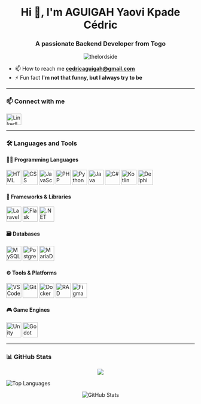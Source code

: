 <h1 align="center">Hi 👋, I'm AGUIGAH Yaovi Kpade Cédric</h1>
<h3 align="center">A passionate Backend Developer from Togo</h3>

<p align="center">
  <img src="https://komarev.com/ghpvc/?username=thelordside&label=Profile%20views&color=0e75b6&style=flat" alt="thelordside" />
</p>


- 📫 How to reach me **cedricaguigah@gmail.com**  
- ⚡ Fun fact **I'm not that funny, but I always try to be**

---

### 📫 Connect with me

<p align="left">
  <a href="https://linkedin.com/in/cédric-aguigah" target="_blank">
    <img align="center" src="https://raw.githubusercontent.com/rahuldkjain/github-profile-readme-generator/master/src/images/icons/Social/linked-in-alt.svg" alt="LinkedIn" height="30" width="40" />
  </a>
</p>

---

### 🛠️ Languages and Tools

#### 👨‍💻 Programming Languages

<p align="left">
  <img src="https://cdn.jsdelivr.net/gh/devicons/devicon/icons/html5/html5-original.svg" width="40" height="40" alt="HTML" />
  <img src="https://cdn.jsdelivr.net/gh/devicons/devicon/icons/css3/css3-original.svg" width="40" height="40" alt="CSS" />
  <img src="https://cdn.jsdelivr.net/gh/devicons/devicon/icons/javascript/javascript-original.svg" width="40" height="40" alt="JavaScript" />
  <img src="https://cdn.jsdelivr.net/gh/devicons/devicon/icons/php/php-original.svg" width="40" height="40" alt="PHP" />
  <img src="https://cdn.jsdelivr.net/gh/devicons/devicon/icons/python/python-original.svg" width="40" height="40" alt="Python" />
  <img src="https://cdn.jsdelivr.net/gh/devicons/devicon/icons/java/java-original.svg" width="40" height="40" alt="Java" />
  <img src="https://cdn.jsdelivr.net/gh/devicons/devicon/icons/csharp/csharp-original.svg" width="40" height="40" alt="C#" />
  <img src="https://cdn.jsdelivr.net/gh/devicons/devicon/icons/kotlin/kotlin-original.svg" width="40" height="40" alt="Kotlin" />
  <img src="https://upload.wikimedia.org/wikipedia/commons/5/5c/Delphi_10_Seattle_Product_Icon.png" width="40" height="40" alt="Delphi" />
</p>

#### 🧰 Frameworks & Libraries

<p align="left">
  <img src="https://cdn.jsdelivr.net/gh/devicons/devicon/icons/laravel/laravel-plain.svg" width="40" height="40" alt="Laravel" />
  <img src="https://cdn.jsdelivr.net/gh/devicons/devicon/icons/flask/flask-original.svg" width="40" height="40" alt="Flask" />
  <img src="https://cdn.jsdelivr.net/gh/devicons/devicon/icons/dot-net/dot-net-original.svg" width="40" height="40" alt=".NET" />
</p>

#### 🗃️ Databases

<p align="left">
  <img src="https://cdn.jsdelivr.net/gh/devicons/devicon/icons/mysql/mysql-original-wordmark.svg" width="40" height="40" alt="MySQL" />
  <img src="https://cdn.jsdelivr.net/gh/devicons/devicon/icons/postgresql/postgresql-original-wordmark.svg" width="40" height="40" alt="PostgreSQL" />
  <img src="https://www.vectorlogo.zone/logos/mariadb/mariadb-icon.svg" width="40" height="40" alt="MariaDB" />
</p>

#### ⚙️ Tools & Platforms

<p align="left">
  <img src="https://cdn.jsdelivr.net/gh/devicons/devicon/icons/vscode/vscode-original.svg" width="40" height="40" alt="VSCode" />
  <img src="https://www.vectorlogo.zone/logos/git-scm/git-scm-icon.svg" width="40" height="40" alt="Git" />
  <img src="https://cdn.jsdelivr.net/gh/devicons/devicon/icons/docker/docker-original-wordmark.svg" width="40" height="40" alt="Docker" />
  <img src="https://upload.wikimedia.org/wikipedia/commons/e/e0/RAD_Studio_Icon.png" width="40" height="40" alt="RAD Studio" />
  <img src="https://cdn.jsdelivr.net/gh/devicons/devicon/icons/figma/figma-original.svg" width="40" height="40" alt="Figma" />
</p>

#### 🎮 Game Engines

<p align="left">
  <img src="https://www.vectorlogo.zone/logos/unity3d/unity3d-icon.svg" width="40" height="40" alt="Unity" />
  <img src="https://upload.wikimedia.org/wikipedia/commons/6/6a/Godot_icon.svg" width="40" height="40" alt="Godot" />
</p>

---

### 📊 GitHub Stats

<p align="center">
  <a href="https://github.com/ryo-ma/github-profile-trophy">
    <img src= "https://github-profile-trophy.vercel.app/?username=ryo-ma&theme=alduin"/>
  </a>
</p>

<p align="left">
  <img src="https://github-readme-stats.vercel.app/api/top-langs/?username=thelordside&layout=compact&theme=default" alt="Top Languages" />
</p>

<p align="center">
  <img src="https://github-readme-stats.vercel.app/api?username=thelordside&show_icons=true&locale=en&theme=default" alt="GitHub Stats" />
</p>
